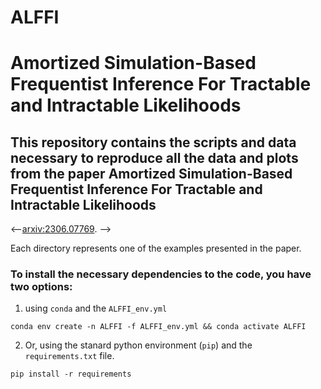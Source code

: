 # ALFFI

# Amortized Simulation-Based Frequentist Inference For Tractable and Intractable Likelihoods


## This repository contains the scripts and data necessary to reproduce all the data and plots from the paper **Amortized Simulation-Based Frequentist Inference For Tractable and Intractable Likelihoods**

<--[arxiv:2306.07769](https://arxiv.org/pdf/2306.07769.pdf). -->

Each directory represents one of the examples presented in the paper.  

### To install the necessary dependencies to the code, you have two options: 
1) using `conda` and the `ALFFI_env.yml`

```
conda env create -n ALFFI -f ALFFI_env.yml && conda activate ALFFI
```

2) Or, using the stanard python environment (`pip`) and the `requirements.txt` file.

```
pip install -r requirements
```



